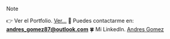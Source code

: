 > [!Note]
> 👉 Ver el Portfolio. [Ver...](https://elchino8779.github.io/Portfolio-Andres-Gomez/)
> 📨 Puedes contactarme en: **andres_gomez87@outlook.com**
> 🍀 Mi LinkedIn. [Andres Gomez](https://www.linkedin.com/in/andresgomez87)
